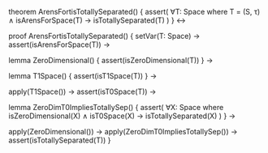 theorem ArensFortisTotallySeparated() {
  assert(
    ∀T: Space where T = (S, τ) ∧ isArensForSpace(T) →
    isTotallySeparated(T)
  )
} ↔

proof ArensFortisTotallySeparated() {
  setVar(T: Space) →
  assert(isArensForSpace(T)) →
  
  lemma ZeroDimensional() {
    assert(isZeroDimensional(T))
  } →
  
  lemma T1Space() {
    assert(isT1Space(T))
  } →
  
  apply(T1Space()) →
  assert(isT0Space(T)) →
  
  lemma ZeroDimT0ImpliesTotallySep() {
    assert(
      ∀X: Space where isZeroDimensional(X) ∧ isT0Space(X) →
      isTotallySeparated(X)
    )
  } →
  
  apply(ZeroDimensional()) →
  apply(ZeroDimT0ImpliesTotallySep()) →
  assert(isTotallySeparated(T))
}